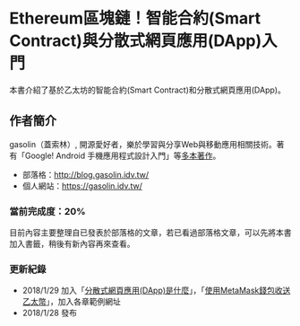 # Ethereum區塊鏈！智能合約\(Smart Contract\)與分散式網頁應用\(DApp\)入門

本書介紹了基於乙太坊的智能合約\(Smart Contract\)和分散式網頁應用\(DApp\)。

## 作者簡介

gasolin（蓋索林）, 開源愛好者，樂於學習與分享Web與移動應用相關技術。著有「Google! Android 手機應用程式設計入門」等[多本著作](https://gasolin.idv.tw/portfolio#books)。

* 部落格：http://blog.gasolin.idv.tw/
* 個人網站：https://gasolin.idv.tw/

### 當前完成度：20%

目前內容主要整理自已發表於部落格的文章，若已看過部落格文章，可以先將本書加入書籤，稍後有新內容再來查看。

### 更新紀錄

* 2018/1/29 加入「[分散式網頁應用(DApp)是什麼](content/what-is-dapp.html)」，「[使用MetaMask錢包收送乙太幣](content/howto-send-ether-from-wallet.html)」，加入各章範例網址
* 2018/1/28 發布
